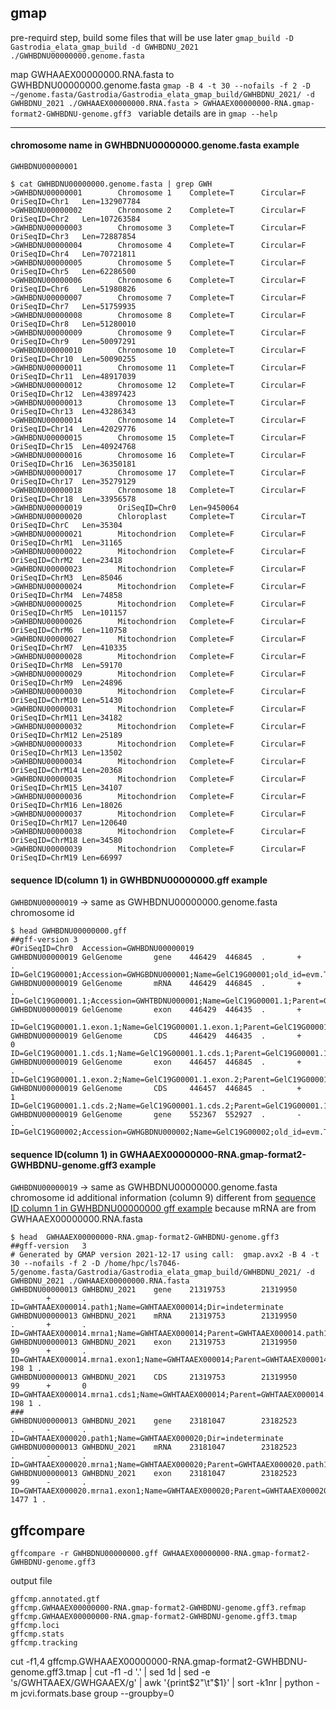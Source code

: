 ## gmap

pre-requird step, build some files that will be use later
`gmap_build -D Gastrodia_elata_gmap_build -d GWHBDNU_2021 ./GWHBDNU00000000.genome.fasta`


map GWHAAEX00000000.RNA.fasta to GWHBDNU00000000.genome.fasta
`gmap -B 4 -t 30 --nofails -f 2 -D ~/genome.fasta/Gastrodia/Gastrodia_elata_gmap_build/GWHBDNU_2021/ -d GWHBDNU_2021 ./GWHAAEX00000000.RNA.fasta > GWHAAEX00000000-RNA.gmap-format2-GWHBDNU-genome.gff3
`
variable details are in `gmap --help`


---

#### chromosome name in GWHBDNU00000000.genome.fasta example
`GWHBDNU00000001`

```
$ cat GWHBDNU00000000.genome.fasta | grep GWH
>GWHBDNU00000001        Chromosome 1    Complete=T      Circular=F      OriSeqID=Chr1   Len=132907784
>GWHBDNU00000002        Chromosome 2    Complete=T      Circular=F      OriSeqID=Chr2   Len=107263584
>GWHBDNU00000003        Chromosome 3    Complete=T      Circular=F      OriSeqID=Chr3   Len=72887854
>GWHBDNU00000004        Chromosome 4    Complete=T      Circular=F      OriSeqID=Chr4   Len=70721811
>GWHBDNU00000005        Chromosome 5    Complete=T      Circular=F      OriSeqID=Chr5   Len=62286500
>GWHBDNU00000006        Chromosome 6    Complete=T      Circular=F      OriSeqID=Chr6   Len=51980826
>GWHBDNU00000007        Chromosome 7    Complete=T      Circular=F      OriSeqID=Chr7   Len=51759935
>GWHBDNU00000008        Chromosome 8    Complete=T      Circular=F      OriSeqID=Chr8   Len=51280010
>GWHBDNU00000009        Chromosome 9    Complete=T      Circular=F      OriSeqID=Chr9   Len=50097291
>GWHBDNU00000010        Chromosome 10   Complete=T      Circular=F      OriSeqID=Chr10  Len=50090255
>GWHBDNU00000011        Chromosome 11   Complete=T      Circular=F      OriSeqID=Chr11  Len=48917039
>GWHBDNU00000012        Chromosome 12   Complete=T      Circular=F      OriSeqID=Chr12  Len=43897423
>GWHBDNU00000013        Chromosome 13   Complete=T      Circular=F      OriSeqID=Chr13  Len=43286343
>GWHBDNU00000014        Chromosome 14   Complete=T      Circular=F      OriSeqID=Chr14  Len=42029776
>GWHBDNU00000015        Chromosome 15   Complete=T      Circular=F      OriSeqID=Chr15  Len=40924768
>GWHBDNU00000016        Chromosome 16   Complete=T      Circular=F      OriSeqID=Chr16  Len=36350181
>GWHBDNU00000017        Chromosome 17   Complete=T      Circular=F      OriSeqID=Chr17  Len=35279129
>GWHBDNU00000018        Chromosome 18   Complete=T      Circular=F      OriSeqID=Chr18  Len=33956578
>GWHBDNU00000019        OriSeqID=Chr0   Len=9450064
>GWHBDNU00000020        Chloroplast     Complete=T      Circular=T      OriSeqID=ChrC   Len=35304
>GWHBDNU00000021        Mitochondrion   Complete=F      Circular=F      OriSeqID=ChrM1  Len=31165
>GWHBDNU00000022        Mitochondrion   Complete=F      Circular=F      OriSeqID=ChrM2  Len=23418
>GWHBDNU00000023        Mitochondrion   Complete=F      Circular=F      OriSeqID=ChrM3  Len=85046
>GWHBDNU00000024        Mitochondrion   Complete=F      Circular=F      OriSeqID=ChrM4  Len=74858
>GWHBDNU00000025        Mitochondrion   Complete=F      Circular=F      OriSeqID=ChrM5  Len=101157
>GWHBDNU00000026        Mitochondrion   Complete=F      Circular=F      OriSeqID=ChrM6  Len=110758
>GWHBDNU00000027        Mitochondrion   Complete=F      Circular=F      OriSeqID=ChrM7  Len=410335
>GWHBDNU00000028        Mitochondrion   Complete=F      Circular=F      OriSeqID=ChrM8  Len=59170
>GWHBDNU00000029        Mitochondrion   Complete=F      Circular=F      OriSeqID=ChrM9  Len=24896
>GWHBDNU00000030        Mitochondrion   Complete=F      Circular=F      OriSeqID=ChrM10 Len=51430
>GWHBDNU00000031        Mitochondrion   Complete=F      Circular=F      OriSeqID=ChrM11 Len=34182
>GWHBDNU00000032        Mitochondrion   Complete=F      Circular=F      OriSeqID=ChrM12 Len=25189
>GWHBDNU00000033        Mitochondrion   Complete=F      Circular=F      OriSeqID=ChrM13 Len=13502
>GWHBDNU00000034        Mitochondrion   Complete=F      Circular=F      OriSeqID=ChrM14 Len=20368
>GWHBDNU00000035        Mitochondrion   Complete=F      Circular=F      OriSeqID=ChrM15 Len=34107
>GWHBDNU00000036        Mitochondrion   Complete=F      Circular=F      OriSeqID=ChrM16 Len=18026
>GWHBDNU00000037        Mitochondrion   Complete=F      Circular=F      OriSeqID=ChrM17 Len=120640
>GWHBDNU00000038        Mitochondrion   Complete=F      Circular=F      OriSeqID=ChrM18 Len=34580
>GWHBDNU00000039        Mitochondrion   Complete=F      Circular=F      OriSeqID=ChrM19 Len=66997

```

#### sequence ID(column 1) in GWHBDNU00000000.gff example
`GWHBDNU00000019` -> same as GWHBDNU00000000.genome.fasta chromosome id

```
$ head GWHBDNU00000000.gff
##gff-version 3
#OriSeqID=Chr0  Accession=GWHBDNU00000019
GWHBDNU00000019 GelGenome       gene    446429  446845  .       +       .       ID=GelC19G00001;Accession=GWHGBDNU000001;Name=GelC19G00001;old_id=evm.TU.Chr0.2;transl_table=1
GWHBDNU00000019 GelGenome       mRNA    446429  446845  .       +       .       ID=GelC19G00001.1;Accession=GWHTBDNU000001;Name=GelC19G00001.1;Parent=GelC19G00001;Parent_Accession=GWHGBDNU000001;old_id=evm.model.Chr0.2;transl_table=1
GWHBDNU00000019 GelGenome       exon    446429  446435  .       +       .       ID=GelC19G00001.1.exon.1;Name=GelC19G00001.1.exon.1;Parent=GelC19G00001.1;Parent_Accession=GWHTBDNU000001;old_id=evm.model.Chr0.2.exon1;transl_table=1
GWHBDNU00000019 GelGenome       CDS     446429  446435  .       +       0       ID=GelC19G00001.1.cds.1;Name=GelC19G00001.1.cds.1;Parent=GelC19G00001.1;Parent_Accession=GWHTBDNU000001;Protein_Accession=GWHPBDNU000001;old_id=cds.evm.model.Chr0.2;transl_table=1
GWHBDNU00000019 GelGenome       exon    446457  446845  .       +       .       ID=GelC19G00001.1.exon.2;Name=GelC19G00001.1.exon.2;Parent=GelC19G00001.1;Parent_Accession=GWHTBDNU000001;old_id=evm.model.Chr0.2.exon2;transl_table=1
GWHBDNU00000019 GelGenome       CDS     446457  446845  .       +       1       ID=GelC19G00001.1.cds.2;Name=GelC19G00001.1.cds.2;Parent=GelC19G00001.1;Parent_Accession=GWHTBDNU000001;Protein_Accession=GWHPBDNU000001;old_id=cds.evm.model.Chr0.2;transl_table=1
GWHBDNU00000019 GelGenome       gene    552367  552927  .       -       .       ID=GelC19G00002;Accession=GWHGBDNU000002;Name=GelC19G00002;old_id=evm.TU.Chr0.3;transl_table=1
```


#### sequence ID(column 1) in GWHAAEX00000000-RNA.gmap-format2-GWHBDNU-genome.gff3 example
`GWHBDNU00000019` -> same as GWHBDNU00000000.genome.fasta chromosome id
additional information (column 9) different from [sequence ID column 1 in GWHBDNU00000000 gff example](#sequence%20ID%20column%201%20in%20GWHBDNU00000000%20gff%20example)
because mRNA are from GWHAAEX00000000.RNA.fasta
```
$ head  GWHAAEX00000000-RNA.gmap-format2-GWHBDNU-genome.gff3
##gff-version   3
# Generated by GMAP version 2021-12-17 using call:  gmap.avx2 -B 4 -t 30 --nofails -f 2 -D /home/hpc/ls7046-5/genome.fasta/Gastrodia/Gastrodia_elata_gmap_build/GWHBDNU_2021/ -d GWHBDNU_2021 ./GWHAAEX00000000.RNA.fasta
GWHBDNU00000013 GWHBDNU_2021    gene    21319753        21319950        .       +       .       ID=GWHTAAEX000014.path1;Name=GWHTAAEX000014;Dir=indeterminate
GWHBDNU00000013 GWHBDNU_2021    mRNA    21319753        21319950        .       +       .       ID=GWHTAAEX000014.mrna1;Name=GWHTAAEX000014;Parent=GWHTAAEX000014.path1;Dir=indeterminate;coverage=100.0;identity=99.5;matches=197;mismatches=1;indels=0;unknowns=0
GWHBDNU00000013 GWHBDNU_2021    exon    21319753        21319950        99      +       .       ID=GWHTAAEX000014.mrna1.exon1;Name=GWHTAAEX000014;Parent=GWHTAAEX000014.mrna1;Target=GWHTAAEX000014 198 1 .
GWHBDNU00000013 GWHBDNU_2021    CDS     21319753        21319950        99      +       0       ID=GWHTAAEX000014.mrna1.cds1;Name=GWHTAAEX000014;Parent=GWHTAAEX000014.mrna1;Target=GWHTAAEX000014 198 1 .
###
GWHBDNU00000013 GWHBDNU_2021    gene    23181047        23182523        .       -       .       ID=GWHTAAEX000020.path1;Name=GWHTAAEX000020;Dir=indeterminate
GWHBDNU00000013 GWHBDNU_2021    mRNA    23181047        23182523        .       -       .       ID=GWHTAAEX000020.mrna1;Name=GWHTAAEX000020;Parent=GWHTAAEX000020.path1;Dir=indeterminate;coverage=100.0;identity=99.9;matches=1476;mismatches=1;indels=0;unknowns=0
GWHBDNU00000013 GWHBDNU_2021    exon    23181047        23182523        99      -       .       ID=GWHTAAEX000020.mrna1.exon1;Name=GWHTAAEX000020;Parent=GWHTAAEX000020.mrna1;Target=GWHTAAEX000020 1477 1 .
```

## gffcompare
```
gffcompare -r GWHBDNU00000000.gff GWHAAEX00000000-RNA.gmap-format2-GWHBDNU-genome.gff3
```

output file
```
gffcmp.annotated.gtf
gffcmp.GWHAAEX00000000-RNA.gmap-format2-GWHBDNU-genome.gff3.refmap
gffcmp.GWHAAEX00000000-RNA.gmap-format2-GWHBDNU-genome.gff3.tmap 
gffcmp.loci 
gffcmp.stats 
gffcmp.tracking   
```

cut -f1,4 gffcmp.GWHAAEX00000000-RNA.gmap-format2-GWHBDNU-genome.gff3.tmap | cut -f1 -d '.' | sed 1d | sed -e 's/GWHTAAEX/GWHGAAEX/g' | awk '{print$2"\t"$1}' | sort -k1nr | python -m jcvi.formats.base group --groupby=0
